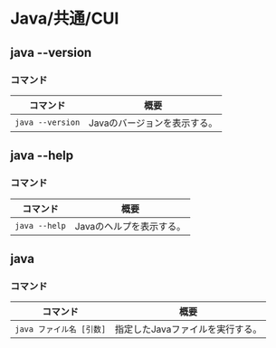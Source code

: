 # Java/共通/CUI

## java --version

### コマンド

| コマンド         | 概要                         |
| ---------------- | ---------------------------- |
| `java --version` | Javaのバージョンを表示する。 |

## java --help

### コマンド

| コマンド      | 概要                     |
| ------------- | ------------------------ |
| `java --help` | Javaのヘルプを表示する。 |

## java

### コマンド

| コマンド                 | 概要                             |
| ------------------------ | -------------------------------- |
| `java ファイル名 [引数]` | 指定したJavaファイルを実行する。 |
